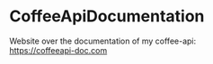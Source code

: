 # CoffeeApiDocumentation<br>

Website over the documentation of my coffee-api:<br>
https://coffeeapi-doc.com
